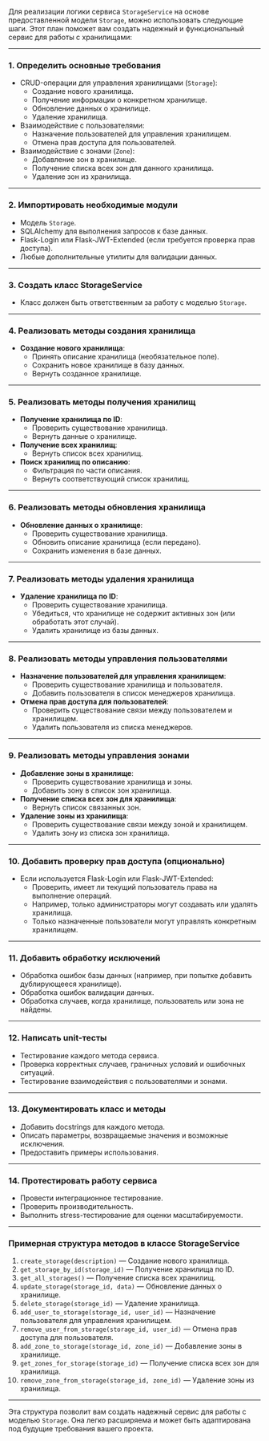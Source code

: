 Для реализации логики сервиса `StorageService` на основе предоставленной модели `Storage`, можно использовать следующие шаги. Этот план поможет вам создать надежный и функциональный сервис для работы с хранилищами:

---

### **1. Определить основные требования**
   - CRUD-операции для управления хранилищами (`Storage`):
     - Создание нового хранилища.
     - Получение информации о конкретном хранилище.
     - Обновление данных о хранилище.
     - Удаление хранилища.
   - Взаимодействие с пользователями:
     - Назначение пользователей для управления хранилищем.
     - Отмена прав доступа для пользователей.
   - Взаимодействие с зонами (`Zone`):
     - Добавление зон в хранилище.
     - Получение списка всех зон для данного хранилища.
     - Удаление зон из хранилища.

---

### **2. Импортировать необходимые модули**
   - Модель `Storage`.
   - SQLAlchemy для выполнения запросов к базе данных.
   - Flask-Login или Flask-JWT-Extended (если требуется проверка прав доступа).
   - Любые дополнительные утилиты для валидации данных.

---

### **3. Создать класс StorageService**
   - Класс должен быть ответственным за работу с моделью `Storage`.

---

### **4. Реализовать методы создания хранилища**
   - **Создание нового хранилища**:
     - Принять описание хранилища (необязательное поле).
     - Сохранить новое хранилище в базу данных.
     - Вернуть созданное хранилище.

---

### **5. Реализовать методы получения хранилищ**
   - **Получение хранилища по ID**:
     - Проверить существование хранилища.
     - Вернуть данные о хранилище.
   - **Получение всех хранилищ**:
     - Вернуть список всех хранилищ.
   - **Поиск хранилищ по описанию**:
     - Фильтрация по части описания.
     - Вернуть соответствующий список хранилищ.

---

### **6. Реализовать методы обновления хранилища**
   - **Обновление данных о хранилище**:
     - Проверить существование хранилища.
     - Обновить описание хранилища (если передано).
     - Сохранить изменения в базе данных.

---

### **7. Реализовать методы удаления хранилища**
   - **Удаление хранилища по ID**:
     - Проверить существование хранилища.
     - Убедиться, что хранилище не содержит активных зон (или обработать этот случай).
     - Удалить хранилище из базы данных.

---

### **8. Реализовать методы управления пользователями**
   - **Назначение пользователей для управления хранилищем**:
     - Проверить существование хранилища и пользователя.
     - Добавить пользователя в список менеджеров хранилища.
   - **Отмена прав доступа для пользователей**:
     - Проверить существование связи между пользователем и хранилищем.
     - Удалить пользователя из списка менеджеров.

---

### **9. Реализовать методы управления зонами**
   - **Добавление зоны в хранилище**:
     - Проверить существование хранилища и зоны.
     - Добавить зону в список зон хранилища.
   - **Получение списка всех зон для хранилища**:
     - Вернуть список связанных зон.
   - **Удаление зоны из хранилища**:
     - Проверить существование связи между зоной и хранилищем.
     - Удалить зону из списка зон хранилища.

---

### **10. Добавить проверку прав доступа (опционально)**
   - Если используется Flask-Login или Flask-JWT-Extended:
     - Проверить, имеет ли текущий пользователь права на выполнение операций.
     - Например, только администраторы могут создавать или удалять хранилища.
     - Только назначенные пользователи могут управлять конкретным хранилищем.

---

### **11. Добавить обработку исключений**
   - Обработка ошибок базы данных (например, при попытке добавить дублирующееся хранилище).
   - Обработка ошибок валидации данных.
   - Обработка случаев, когда хранилище, пользователь или зона не найдены.

---

### **12. Написать unit-тесты**
   - Тестирование каждого метода сервиса.
   - Проверка корректных случаев, граничных условий и ошибочных ситуаций.
   - Тестирование взаимодействия с пользователями и зонами.

---

### **13. Документировать класс и методы**
   - Добавить docstrings для каждого метода.
   - Описать параметры, возвращаемые значения и возможные исключения.
   - Предоставить примеры использования.

---

### **14. Протестировать работу сервиса**
   - Провести интеграционное тестирование.
   - Проверить производительность.
   - Выполнить stress-тестирование для оценки масштабируемости.

---

### **Примерная структура методов в классе StorageService**
1. `create_storage(description)` — Создание нового хранилища.
2. `get_storage_by_id(storage_id)` — Получение хранилища по ID.
3. `get_all_storages()` — Получение списка всех хранилищ.
4. `update_storage(storage_id, data)` — Обновление данных о хранилище.
5. `delete_storage(storage_id)` — Удаление хранилища.
6. `add_user_to_storage(storage_id, user_id)` — Назначение пользователя для управления хранилищем.
7. `remove_user_from_storage(storage_id, user_id)` — Отмена прав доступа для пользователя.
8. `add_zone_to_storage(storage_id, zone_id)` — Добавление зоны в хранилище.
9. `get_zones_for_storage(storage_id)` — Получение списка всех зон для хранилища.
10. `remove_zone_from_storage(storage_id, zone_id)` — Удаление зоны из хранилища.

---

Эта структура позволит вам создать надежный сервис для работы с моделью `Storage`. Она легко расширяема и может быть адаптирована под будущие требования вашего проекта.